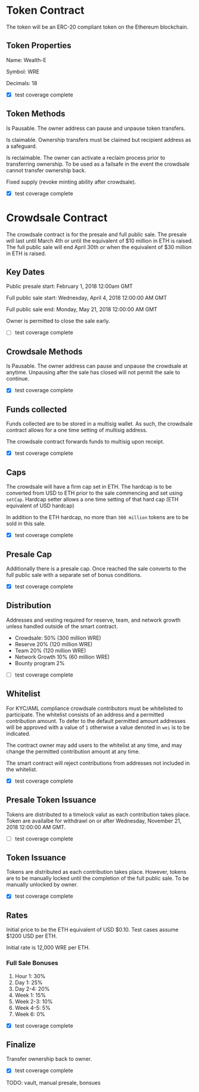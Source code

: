 # Token Contract

The token will be an ERC-20 compliant token on the Ethereum blockchain.

## Token Properties

Name: Wealth-E

Symbol: WRE

Decimals: 18

- [x] test coverage complete


## Token Methods

Is Pausable. The owner address can pause and unpause token transfers.

Is claimable. Ownership transfers must be claimed but recipient address as a safeguard.

Is reclaimable. The owner can activate a reclaim process prior to transferring ownership. To be used as a failsafe in the event the crowdsale cannot transfer ownership back.

Fixed supply (revoke minting ability after crowdsale).

- [x] test coverage complete


# Crowdsale Contract

The crowdsale contract is for the presale and full public sale.
The presale will last until March 4th or until the equivalent of $10 million in ETH is raised.
The full public sale will end April 30th or when the equivalent of $30 million in ETH is raised.


## Key Dates

Public presale start:  February 1, 2018 12:00am GMT

Full public sale start: Wednesday, April 4, 2018 12:00:00 AM GMT

Full public sale end: Monday, May 21, 2018 12:00:00 AM GMT

Owner is permitted to close the sale early.

- [ ] test coverage complete


## Crowdsale Methods

Is Pausable. The owner address can pause and unpause the crowdsale at anytime. Unpausing after the sale has closed will not permit the sale to continue.

- [x] test coverage complete


## Funds collected

Funds collected are to be stored in a multisig wallet. As such, the crowdsale contract allows for a one time setting of multisig address.

The crowdsale contract forwards funds to multisig upon receipt.

- [x] test coverage complete


## Caps

The crowdsale will have a firm cap set in ETH. The hardcap is to be converted from USD to ETH prior to the sale commencing and set using `setCap`. Hardcap setter allows a one time setting of that hard cap (ETH equivalent of USD hardcap)

In addition to the ETH hardcap, no more than `300 million` tokens are to be sold in this sale.

- [x] test coverage complete


## Presale Cap

Additionally there is a presale cap. Once reached the sale converts to the full public sale with a separate set of bonus conditions.

- [x] test coverage complete


## Distribution

Addresses and vesting required for reserve, team, and network growth unless handled outside of the smart contract.

  - Crowdsale: 50% (300 million WRE)
  - Reserve 20% (120 million WRE)
  - Team 20% (120 million WRE)
  - Network Growth 10% (60 million WRE)
  - Bounty program 2%

- [ ] test coverage complete


## Whitelist

For KYC/AML compliance crowdsale contributors must be whitelisted to participate. The whitelist consists of an address and a permitted contribution amount. To defer to the default permitted amount addresses will be approved with a value of `1` otherwise a value denoted in `wei` is to be indicated.

The contract owner may add users to the whitelist at any time, and may change the permitted contribution amount at any time.

The smart contract will reject contributions from addresses not included in the whitelist.

- [x] test coverage complete


## Presale Token Issuance

Tokens are distributed to a timelock valut as each contribution takes place. Token are availalbe for withdrawl on or after Wednesday, November 21, 2018 12:00:00 AM GMT.

- [ ] test coverage complete

## Token Issuance

Tokens are distributed as each contribution takes place. However, tokens are to be manually locked until the completion of the full public sale. To be manually unlocked by owner.

- [x] test coverage complete


## Rates

Initial price to be the ETH equivalent of USD $0.10. Test cases assume $1200 USD per ETH.

Initial rate is 12,000 WRE per ETH.


### Full Sale Bonuses

1. Hour 1: 30%
2. Day 1: 25%
3. Day 2-4: 20%
4. Week 1: 15%
5. Week 2-3: 10%
6. Week 4-5: 5%
7. Week 6: 0%

- [x] test coverage complete

## Finalize

Transfer ownership back to owner.

- [x] test coverage complete


TODO: vault, manual presale, bonsues